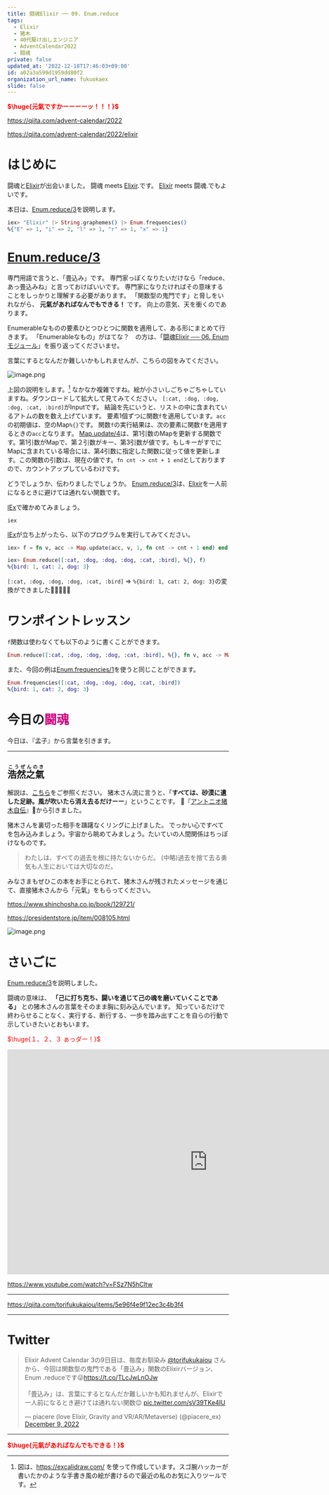 ```yaml
---
title: 闘魂Elixir ── 09. Enum.reduce
tags:
  - Elixir
  - 猪木
  - 40代駆け出しエンジニア
  - AdventCalendar2022
  - 闘魂
private: false
updated_at: '2022-12-18T17:46:03+09:00'
id: a02a3a599d1959dd80f2
organization_url_name: fukuokaex
slide: false
---
```

<b><font color="red">$\huge{元氣ですかーーーーッ！！！}$</font></b>

https://qiita.com/advent-calendar/2022

https://qiita.com/advent-calendar/2022/elixir

# はじめに

闘魂と[Elixir](https://elixir-lang.org/)が出会いました。
闘魂 meets [Elixir](https://elixir-lang.org/).です。
[Elixir](https://elixir-lang.org/) meets 闘魂.でもよいです。

本日は、[Enum.reduce/3](https://hexdocs.pm/elixir/Enum.html#reduce/3)を説明します。

```elixir
iex> "Elixir" |> String.graphemes() |> Enum.frequencies()
%{"E" => 1, "i" => 2, "l" => 1, "r" => 1, "x" => 1}
```

# [Enum.reduce/3](https://hexdocs.pm/elixir/Enum.html#reduce/3)

専門用語で言うと、「畳込み」です。
専門家っぽくなりたいだけなら「reduce、あっ畳込みね」と言っておけばいいです。
専門家になりたければその意味することをしっかりと理解する必要があります。
「関数型の鬼門です」と脅しをいれながら、 **元氣があればなんでもできる！** です。
向上の意気、天を衝くのであります。

Enumerableなものの要素ひとつひとつに関数を適用して、ある形にまとめて行きます。
「Enumerableなもの」がはてな？　の方は、「[闘魂Elixir ── 06. Enumモジュール](https://qiita.com/torifukukaiou/items/bb9d43cde4d667cddb30)」を振り返ってくださいませ。


言葉にするとなんだか難しいかもしれませんが、こちらの図をみてください。

![image.png](https://qiita-image-store.s3.ap-northeast-1.amazonaws.com/0/131808/b388fe84-de09-1f62-111a-f04f21bbbfe0.png)




上図の説明をします。[^1]
なかなか複雑ですね。絵が小さいしごちゃごちゃしていますね。ダウンロードして拡大して見てみてください。
`[:cat, :dog, :dog, :dog, :cat, :bird]`がInputです。
結論を先にいうと、リストの中に含まれているアトムの数を数え上げています。
要素1個ずつに関数`f`を適用しています。`acc`の初期値は、空のMap`%{}`です。
関数`f`の実行結果は、次の要素に関数`f`を適用するときの`acc`となります。
[Map.update/4](https://hexdocs.pm/elixir/Map.html#update/4)は、第1引数のMapを更新する関数です。第1引数がMapで、第２引数がキー、第3引数が値です。もしキーがすでにMapに含まれている場合には、第4引数に指定した関数に従って値を更新します。この関数の引数は、現在の値です。`fn cnt -> cnt + 1 end`としておりますので、カウントアップしているわけです。

どうでしょうか、伝わりましたでしょうか。
[Enum.reduce/3](https://hexdocs.pm/elixir/Enum.html#reduce/3)は、[Elixir](https://elixir-lang.org/)を一人前になるときに避けては通れない関数です。


[^1]: 図は、https://excalidraw.com/ を使って作成しています。スゴ腕ハッカーが書いたかのような手書き風の絵が書けるので最近の私のお気に入りツールです。

[IEx](https://hexdocs.pm/iex/IEx.html)で確かめてみましょう。

```:CMD
iex
```

[IEx](https://hexdocs.pm/iex/IEx.html)が立ち上がったら、以下のプログラムを実行してみてください。

```elixir
iex> f = fn v, acc -> Map.update(acc, v, 1, fn cnt -> cnt + 1 end) end

iex> Enum.reduce([:cat, :dog, :dog, :dog, :cat, :bird], %{}, f)
%{bird: 1, cat: 2, dog: 3}
```

`[:cat, :dog, :dog, :dog, :cat, :bird]` => `%{bird: 1, cat: 2, dog: 3}`の変換ができました:tada::tada::tada::tada::tada:


# ワンポイントレッスン

`f`関数は使わなくても以下のように書くことができます。

```elixir
Enum.reduce([:cat, :dog, :dog, :dog, :cat, :bird], %{}, fn v, acc -> Map.update(acc, v, 1, & &1 + 1) end)
```

また、今回の例は[Enum.frequencies/1](https://hexdocs.pm/elixir/Enum.html#frequencies/1)を使うと同じことができます。

```elixir
Enum.frequencies([:cat, :dog, :dog, :dog, :cat, :bird])   
%{bird: 1, cat: 2, dog: 3}
```


# 今日の<font color="#d00080">闘魂</font>

今日は、『孟子』から言葉を引きます。

---
<ruby>浩然之氣<rt>こうぜんのき</rt></ruby>
---

解説は、[こちら](https://imidas.jp/fourchars/detail/X-01-S-10-1-0030.html)をご参照ください。
猪木さん流に言うと、「**すべては、砂漠に遺した足跡。風が吹いたら消え去るだけーー**」ということです。
:book:『[アントニオ猪木自伝](https://presidentstore.jp/item/008105.html)』:book:から引きました。

猪木さんを裏切った相手を躊躇なくリングに上げました。
でっかい心ですべてを包み込みましょう。宇宙から眺めてみましょう。たいていの人間関係はちっぽけなものです。

> わたしは、すべての過去を根に持たないからだ。
> (中略)過去を捨て去る勇気も人生においては大切なのだ。

みなさまもぜひこの本をお手にとられて、猪木さんが残されたメッセージを通じて、直接猪木さんから「元氣」をもらってください。

https://www.shinchosha.co.jp/book/129721/

https://presidentstore.jp/item/008105.html

![image.png](https://qiita-image-store.s3.ap-northeast-1.amazonaws.com/0/131808/be8933f5-e3e2-d5f4-1561-f65f75abdf38.png)


# さいごに

[Enum.reduce/3](https://hexdocs.pm/elixir/Enum.html#reduce/3)を説明しました。

闘魂の意味は、 **「己に打ち克ち、闘いを通じて己の魂を磨いていくことである」** との猪木さんの言葉をそのまま胸に刻み込んでいます。
知っているだけで終わらせることなく、実行する、断行する、一歩を踏み出すことを自らの行動で示していきたいとおもいます。

<font color="red">$\huge{１、２、３ ぁっダー！}$</font>


<iframe width="910" height="512" src="https://www.youtube.com/embed/AWxwmqzbOaw" title="燃える闘魂 アントニオ猪木  追悼VTR" frameborder="0" allow="accelerometer; autoplay; clipboard-write; encrypted-media; gyroscope; picture-in-picture" allowfullscreen></iframe>

https://www.youtube.com/watch?v=FSz7N5hCltw

---

https://qiita.com/torifukukaiou/items/5e96f4e9f12ec3c4b3f4

---

# Twitter

<blockquote class="twitter-tweet"><p lang="ja" dir="ltr">Elixir Advent Calendar 3の9日目は、毎度お馴染み <a href="https://twitter.com/torifukukaiou?ref_src=twsrc%5Etfw">@torifukukaiou</a> さんから、今回は関数型の鬼門である「畳込み」関数のElixirバージョン、Enum .reduceです😜<a href="https://t.co/TLcJwLnOJw">https://t.co/TLcJwLnOJw</a><br><br>「畳込み」は、言葉にするとなんだか難しいかも知れませんが、Elixirで一人前になるとき避けては通れない関数😌 <a href="https://t.co/sV39TKe4IU">pic.twitter.com/sV39TKe4IU</a></p>&mdash; piacere (love Elixir, Gravity and VR/AR/Metaverse) (@piacere_ex) <a href="https://twitter.com/piacere_ex/status/1601054315380363264?ref_src=twsrc%5Etfw">December 9, 2022</a></blockquote> <script async src="https://platform.twitter.com/widgets.js" charset="utf-8"></script>

---

<b><font color="red">$\huge{元氣があればなんでもできる！}$</font></b>
